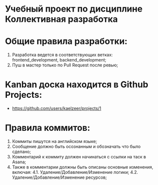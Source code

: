 # Учебный проект по дисциплине Коллективная разработка

# Общие правила разработки:

1. Разработка ведется в соответствующих ветках: frontend_development, backend_development;
2. Пуш в мастер только по Pull Request после ревью;

# Kanban доска находится в Github Projects:

-   https://github.com/users/kaelzeer/projects/1

# Правила коммитов:

1. Коммиты пишутся на английском языке;
2. Сообщение должно быть осознанным и обозначать что было сделано;
3. Комментарий к коммиту должен начинаться с ссылки на таск в Asana;
4. Также в комментарии должны быть описаны основные изменения, включая:
   4.1. Удаление/Добавление/Изменение логики;
   4.2. Удаление/Добавление/Изменение ресурсов;
